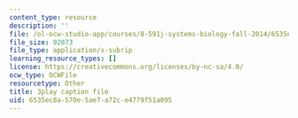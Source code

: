 ```yaml
---
content_type: resource
description: ''
file: /ol-ocw-studio-app/courses/8-591j-systems-biology-fall-2014/6535ec8a570e5ae7a72ce4779f51a095_onL_UF4FLVM.vtt
file_size: 92073
file_type: application/x-subrip
learning_resource_types: []
license: https://creativecommons.org/licenses/by-nc-sa/4.0/
ocw_type: OCWFile
resourcetype: Other
title: 3play caption file
uid: 6535ec8a-570e-5ae7-a72c-e4779f51a095
---
```

